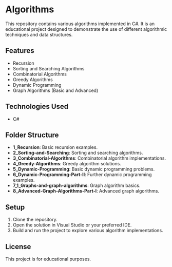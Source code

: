 # Algorithms

This repository contains various algorithms implemented in C#. It is an educational project designed to demonstrate the use of different algorithmic techniques and data structures.

## Features

- Recursion
- Sorting and Searching Algorithms
- Combinatorial Algorithms
- Greedy Algorithms
- Dynamic Programming
- Graph Algorithms (Basic and Advanced)

## Technologies Used

- C#

## Folder Structure

- **1_Recursion**: Basic recursion examples.
- **2_Sorting-and-Searching**: Sorting and searching algorithms.
- **3_Combinatorial-Algorithms**: Combinatorial algorithm implementations.
- **4_Greedy-Algorithms**: Greedy algorithm solutions.
- **5_Dynamic-Programming**: Basic dynamic programming problems.
- **6_Dynamic-Programming-Part-II**: Further dynamic programming examples.
- **7_1_Graphs-and-graph-algorithms**: Graph algorithm basics.
- **8_Advanced-Graph-Algorithms-Part-I**: Advanced graph algorithms.

## Setup

1. Clone the repository.
2. Open the solution in Visual Studio or your preferred IDE.
3. Build and run the project to explore various algorithm implementations.

## License

This project is for educational purposes.
